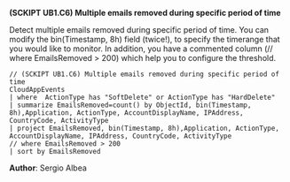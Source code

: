 **(SCKIPT UB1.C6) Multiple emails removed during specific period of time**

Detect multiple emails removed during specific period of time. You can modify the bin(Timestamp, 8h) field (twice!), to specify the timerange that you would like to monitor.
In addition, you have a commented column (// where EmailsRemoved > 200) which help you to configure the threshold.
```
// (SCKIPT UB1.C6) Multiple emails removed during specific period of time
CloudAppEvents
| where  ActionType has "SoftDelete" or ActionType has "HardDelete"
| summarize EmailsRemoved=count() by ObjectId, bin(Timestamp, 8h),Application, ActionType, AccountDisplayName, IPAddress, CountryCode, ActivityType
| project EmailsRemoved, bin(Timestamp, 8h),Application, ActionType, AccountDisplayName, IPAddress, CountryCode, ActivityType
// where EmailsRemoved > 200
| sort by EmailsRemoved

```
**Author**: Sergio Albea
